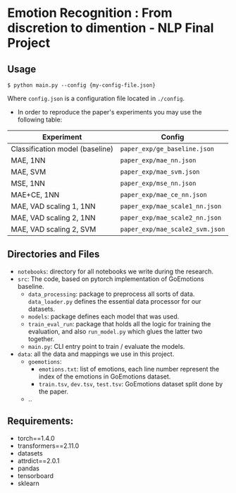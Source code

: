 # Emotion Recognition : From discretion to dimention - NLP Final Project

## Usage

 `$ python main.py --config {my-config-file.json}`

Where `config.json` is a configuration file located in `./config`.

- In order to reproduce the paper's experiments you may use the following table:

| Experiment      | Config                   |
| -----------     | -----------              |
| Classification model (baseline)             | `paper_exp/ge_baseline.json`   |
| MAE, 1NN             | `paper_exp/mae_nn.json`   |
| MAE, SVM        | `paper_exp/mae_svm.json`  |
| MSE, 1NN             | `paper_exp/mse_nn.json`        |
| MAE+CE, 1NN           | `paper_exp/mae_ce_nn.json`     
| MAE, VAD scaling 1, 1NN           | `paper_exp/mae_scale1_nn.json`     
| MAE, VAD scaling 2, 1NN       | `paper_exp/mae_scale2_nn.json` 
| MAE, VAD scaling 2, SVM           | `paper_exp/mae_scale2_svm.json`    



## Directories and Files
- `notebooks`: directory for all notebooks we write during the research.
- `src`: The code, based on pytorch implementation of GoEmotions baseline.
  - `data_processing`: package to preprocess all sorts of data. `data_loader.py` defines the essential data processor for our datasets.
  - `models`: package defines each model that was used.
  - `train_eval_run`: package that holds all the logic for training the evaluation, and also `run_model.py` which glues the latter two together.
  - `main.py`: CLI entry point to train / evaluate the models. 
- `data`: all the data and mappings we use in this project.
  - `goemotions`: 
    - `emotions.txt`: list of emotions, each line number represent the index of the emotions in GoEmotions dataset.
    - `train.tsv`, `dev.tsv`, `test.tsv`: GoEmotions dataset split done by the paper. 
  - ..

## Requirements:
- torch==1.4.0
- transformers==2.11.0
- datasets
- attrdict==2.0.1
- pandas
- tensorboard
- sklearn
